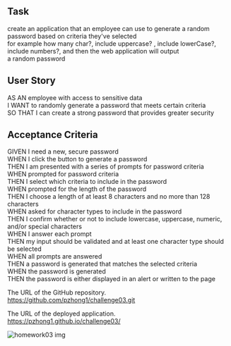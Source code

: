 
## Task  


create an application that an employee can use to generate a random password based on criteria they've selected  
for example how many char?, include uppercase? , include lowerCase?, include numbers?, and then the web application will output  
a random password  


## User Story


AS AN employee with access to sensitive data  
I WANT to randomly generate a password that meets certain criteria  
SO THAT I can create a strong password that provides greater security  


## Acceptance Criteria  

GIVEN I need a new, secure password  
WHEN I click the button to generate a password  
THEN I am presented with a series of prompts for password criteria  
WHEN prompted for password criteria  
THEN I select which criteria to include in the password  
WHEN prompted for the length of the password  
THEN I choose a length of at least 8 characters and no more than 128 characters  
WHEN asked for character types to include in the password  
THEN I confirm whether or not to include lowercase, uppercase, numeric, and/or special characters  
WHEN I answer each prompt  
THEN my input should be validated and at least one character type should be selected  
WHEN all prompts are answered  
THEN a password is generated that matches the selected criteria  
WHEN the password is generated  
THEN the password is either displayed in an alert or written to the page

 The URL of the GitHub repository. 
https://github.com/pzhong1/challenge03.git  

The URL of the deployed application.
https://pzhong1.github.io/challenge03/  

![homework03 img](https://user-images.githubusercontent.com/123424361/236119566-23032a5d-03dd-4b51-a970-6bb979f80ffc.png)
